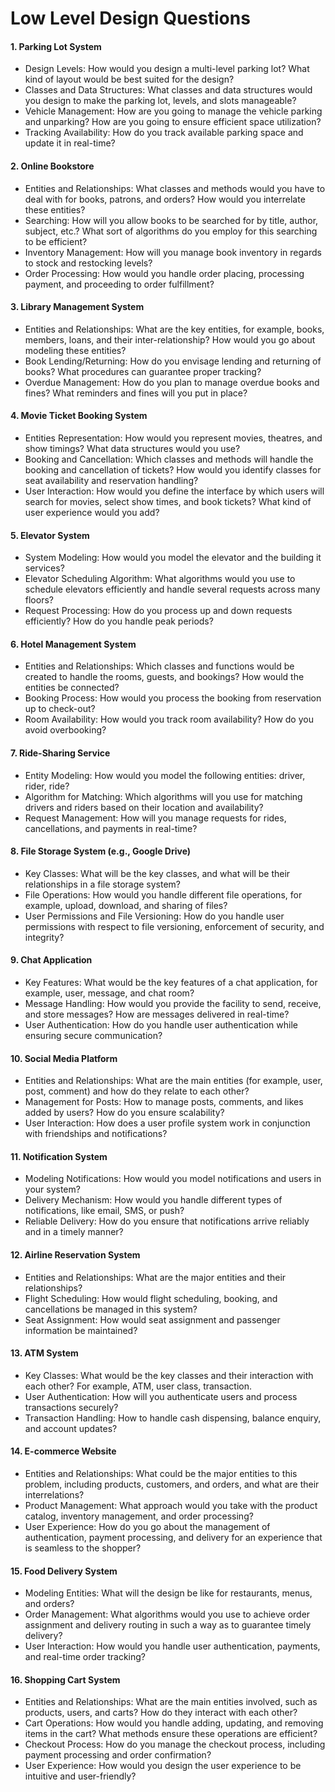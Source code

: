 
# Low Level Design Questions

#### 1. Parking Lot System

* Design Levels: How would you design a multi-level parking lot? What kind of layout would be best suited for the design?
* Classes and Data Structures: What classes and data structures would you design to make the parking lot, levels, and slots manageable?
* Vehicle Management: How are you going to manage the vehicle parking and unparking? How are you going to ensure efficient space utilization?
* Tracking Availability: How do you track available parking space and update it in real-time?

#### 2. Online Bookstore
* Entities and Relationships: What classes and methods would you have to deal with for books, patrons, and orders? How would you interrelate these entities?
* Searching: How will you allow books to be searched for by title, author, subject, etc.? What sort of algorithms do you employ for this searching to be efficient?
* Inventory Management: How will you manage book inventory in regards to stock and restocking levels?
* Order Processing: How would you handle order placing, processing payment, and proceeding to order fulfillment?

#### 3. Library Management System
* Entities and Relationships: What are the key entities, for example, books, members, loans, and their inter-relationship? How would you go about modeling these entities?
* Book Lending/Returning: How do you envisage lending and returning of books? What procedures can guarantee proper tracking?
* Overdue Management: How do you plan to manage overdue books and fines? What reminders and fines will you put in place?


#### 4. Movie Ticket Booking System
* Entities Representation: How would you represent movies, theatres, and show timings? What data structures would you use?
* Booking and Cancellation: Which classes and methods will handle the booking and cancellation of tickets? How would you identify classes for seat availability and reservation handling?
* User Interaction: How would you define the interface by which users will search for movies, select show times, and book tickets? What kind of user experience would you add?

#### 5. Elevator System
* System Modeling: How would you model the elevator and the building it services?
* Elevator Scheduling Algorithm: What algorithms would you use to schedule elevators efficiently and handle several requests across many floors?
* Request Processing: How do you process up and down requests efficiently? How do you handle peak periods?

#### 6. Hotel Management System
* Entities and Relationships: Which classes and functions would be created to handle the rooms, guests, and bookings? How would the entities be connected?
* Booking Process: How would you process the booking from reservation up to check-out?
* Room Availability: How would you track room availability? How do you avoid overbooking?

#### 7. Ride-Sharing Service
* Entity Modeling: How would you model the following entities: driver, rider, ride?
* Algorithm for Matching: Which algorithms will you use for matching drivers and riders based on their location and availability?
* Request Management: How will you manage requests for rides, cancellations, and payments in real-time?

#### 8. File Storage System (e.g., Google Drive)
* Key Classes: What will be the key classes, and what will be their relationships in a file storage system?
* File Operations: How would you handle different file operations, for example, upload, download, and sharing of files?
* User Permissions and File Versioning: How do you handle user permissions with respect to file versioning, enforcement of security, and integrity?

#### 9. Chat Application
* Key Features: What would be the key features of a chat application, for example, user, message, and chat room?
* Message Handling: How would you provide the facility to send, receive, and store messages? How are messages delivered in real-time?
* User Authentication: How do you handle user authentication while ensuring secure communication?

#### 10. Social Media Platform
* Entities and Relationships: What are the main entities (for example, user, post, comment) and how do they relate to each other?
* Management for Posts: How to manage posts, comments, and likes added by users? How do you ensure scalability?
* User Interaction: How does a user profile system work in conjunction with friendships and notifications?

#### 11. Notification System
* Modeling Notifications: How would you model notifications and users in your system?
* Delivery Mechanism: How would you handle different types of notifications, like email, SMS, or push?
* Reliable Delivery: How do you ensure that notifications arrive reliably and in a timely manner?

#### 12. Airline Reservation System
* Entities and Relationships: What are the major entities and their relationships?
* Flight Scheduling: How would flight scheduling, booking, and cancellations be managed in this system?
* Seat Assignment: How would seat assignment and passenger information be maintained?

#### 13. ATM System
* Key Classes: What would be the key classes and their interaction with each other? For example, ATM, user class, transaction.
* User Authentication: How will you authenticate users and process transactions securely?
* Transaction Handling: How to handle cash dispensing, balance enquiry, and account updates?

#### 14. E-commerce Website
* Entities and Relationships: What could be the major entities to this problem, including products, customers, and orders, and what are their interrelations?
* Product Management: What approach would you take with the product catalog, inventory management, and order processing?
* User Experience: How do you go about the management of authentication, payment processing, and delivery for an experience that is seamless to the shopper?

#### 15. Food Delivery System
* Modeling Entities: What will the design be like for restaurants, menus, and orders?
* Order Management: What algorithms would you use to achieve order assignment and delivery routing in such a way as to guarantee timely delivery?
* User Interaction: How would you handle user authentication, payments, and real-time order tracking?

#### 16. Shopping Cart System
* Entities and Relationships: What are the main entities involved, such as products, users, and carts? How do they interact with each other?
* Cart Operations: How would you handle adding, updating, and removing items in the cart? What methods ensure these operations are efficient?
* Checkout Process: How do you manage the checkout process, including payment processing and order confirmation?
* User Experience: How would you design the user experience to be intuitive and user-friendly?
